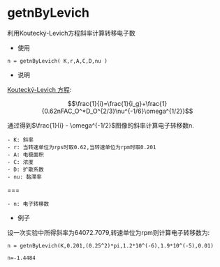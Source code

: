 # getnByLevich
利用Koutecký-Levich方程斜率计算转移电子数

- 使用


```
n = getnByLevich( K,r,A,C,D,nu )
```

- 说明

[Koutecký-Levich 方程](http://web.mit.edu/3.53/www/BandFchapters/Chapters8_and_9.pdf):

$$\frac{1}{i}=\frac{1}{i_g}+\frac{1}{0.62nFAC_O^*D_O^{2/3}\nu^{-1/6}\omega^{1/2}}$$

通过得到$\frac{1}{i} - \omega^{-1/2}$图像的斜率计算电子转移数n.

    - K: 斜率
    - r: 当转速单位为rps时取0.62,当转速单位为rpm时取0.201
    - A: 电极面积
    - C: 浓度
    - D: 扩散系数  
    - nu: 黏滞率
 
 
 ===
 
 
    - n: 电子转移数

-  例子

设一次实验中所得斜率为64072.7079,转速单位为rpm则计算电子转移数为:

```
n = getnByLevich(K,0.201,(0.25^2)*pi,1.2*10^(-6),1.9*10^(-5),0.01)

n=-1.4484
```
 



